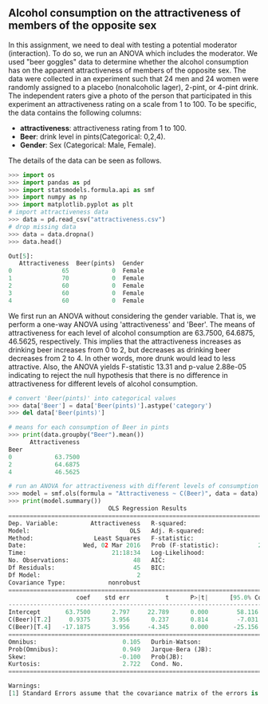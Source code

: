 ## Alcohol consumption on the attractiveness of members of the opposite sex ##

In this assignment, we need to deal with testing a potential moderator (interaction). To do so, we run an ANOVA which includes the moderator. We used "beer goggles" data to determine whether the alcohol consumption has on the apparent attractiveness of members of the opposite sex. The data were collected in an experiment such that 24 men and 24 women were randomly assigned to a placebo (nonalcoholic
lager), 2-pint, or 4-pint drink. The independent raters give a photo of the person that participated in this experiment an attractiveness rating on a scale from 1 to 100. To be specific, the data contains the following columns:
- **attractiveness**: attractiveness rating from 1 to 100.
- **Beer**: drink level in pints(Categorical: 0,2,4).
- **Gender**: Sex (Categorical: Male, Female). 

The details of the data can be seen as follows. 
```python
>>> import os
>>> import pandas as pd
>>> import statsmodels.formula.api as smf
>>> import numpy as np
>>> import matplotlib.pyplot as plt
# import attractiveness data
>>> data = pd.read_csv("attractiveness.csv")
# drop missing data
>>> data = data.dropna()
>>> data.head()

Out[5]: 
   Attractiveness  Beer(pints)  Gender
0              65            0  Female
1              70            0  Female
2              60            0  Female
3              60            0  Female
4              60            0  Female
```
We first run an ANOVA without considering the gender variable. That is, we perform a one-way ANOVA using 'attractiveness' and 'Beer'. The means of attractiveness for each level of alcohol consumption are 63.7500, 64.6875, 46.5625, respectively. This implies that the attractiveness increases as drinking beer increases from 0 to 2, but decreases as drinking beer decreases from 2 to 4. In other words, more drunk would lead to less attractive. Also, the ANOVA yields F-statistic 13.31 and p-value 2.88e-05 indicating to reject the null hypothesis that there is no difference in attractiveness for different levels of alcohol consumption. 
```python
# convert 'Beer(pints)' into categorical values
>>> data['Beer'] = data['Beer(pints)'].astype('category')
>>> del data['Beer(pints)']

# means for each consumption of Beer in pints
>>> print(data.groupby("Beer").mean())
      Attractiveness
Beer                
0            63.7500
2            64.6875
4            46.5625

# run an ANOVA for attractiveness with different levels of consumption in Beer
>>> model = smf.ols(formula = "Attractiveness ~ C(Beer)", data = data).fit()
>>> print(model.summary())
                            OLS Regression Results                            
==============================================================================
Dep. Variable:         Attractiveness   R-squared:                       0.372
Model:                            OLS   Adj. R-squared:                  0.344
Method:                 Least Squares   F-statistic:                     13.31
Date:                Wed, 02 Mar 2016   Prob (F-statistic):           2.88e-05
Time:                        21:18:34   Log-Likelihood:                -182.48
No. Observations:                  48   AIC:                             371.0
Df Residuals:                      45   BIC:                             376.6
Df Model:                           2                                         
Covariance Type:            nonrobust                                         
================================================================================
                   coef    std err          t      P>|t|      [95.0% Conf. Int.]
--------------------------------------------------------------------------------
Intercept       63.7500      2.797     22.789      0.000        58.116    69.384
C(Beer)[T.2]     0.9375      3.956      0.237      0.814        -7.031     8.906
C(Beer)[T.4]   -17.1875      3.956     -4.345      0.000       -25.156    -9.219
==============================================================================
Omnibus:                        0.105   Durbin-Watson:                   1.121
Prob(Omnibus):                  0.949   Jarque-Bera (JB):                0.234
Skew:                          -0.100   Prob(JB):                        0.890
Kurtosis:                       2.722   Cond. No.                         3.73
==============================================================================

Warnings:
[1] Standard Errors assume that the covariance matrix of the errors is correctly specified.
```
